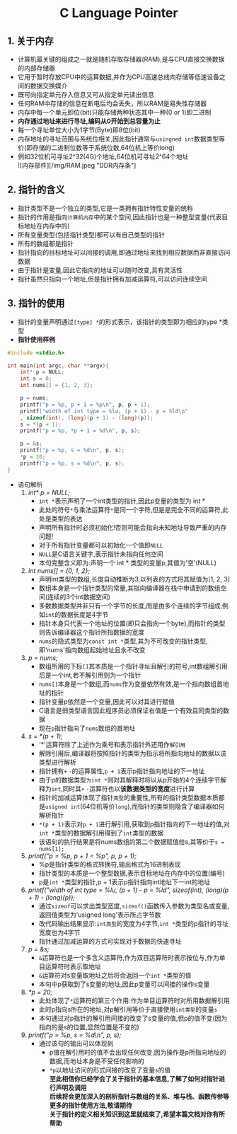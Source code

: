 <div align="center">

# **C Language Pointer**</div>

## 1. **关于内存**
* 计算机最关键的组成之一就是随机存取存储器(RAM),是与CPU直接交换数据的内部存储器<br>
* 它用于暂时存放CPU中的运算数据,并作为CPU高速总线向存储等低速设备之间的数据交换媒介<br>
* 既可向指定单元存入信息又可从指定单元读出信息<br>
* 任何RAM中存储的信息在断电后均会丢失，所以RAM是易失性存储器<br>
* 内存中每一个单元即位(bit)只能存储两种状态其中一种(0 or 1)即二进制<br>
* **内存通过地址来进行寻址,编码从0开始到总容量为止**<br>
* 每一个寻址单位大小为1字节(Byte)即8位(bit)<br>
* 内存地址的寻址范围与系统位相关,因此指针通常与`usingned int`数据类型等价(即存储的二进制位数等于系统位数,64位机上等价long)<br>
* 例如32位机可寻址2^32(4G)个地址,64位机可寻址2^64个地址<br>
![内存部件][/img/RAM.jpeg "DDR内存条"]
## 2. **指针的含义**
* 指针类型不是一个独立的类型,它是一类拥有指针特性变量的统称<br>
* 指针的作用是指向`计算机内存`中的某个空间,因此指针也是一种整型变量(代表目标地址在内存中的)<br>
* 所有变量类型(包括指针类型)都可以有自己类型的指针<br>
* 所有的数组都是指针<br>
* 指针指向的目标地址可以间接的调用,即通过地址来找到相应数据而非直接访问数据<br>
* 由于指针是变量,因此它指向的地址可以随时改变,具有灵活性<br>
* 指针虽然只指向一个地址,但是指针拥有加减运算符,可以访问连续空间<br>
## 3. **指针的使用**
* 指针的变量声明通过`[type] *`的形式表示，该指针的类型即为相应的type *类型<br>
* **指针使用样例**<br>
```C
#include <stdio.h>

int main(int argc, char **argv){
    int* p = NULL;
    int s = 0;
    int nums[] = {1, 2, 3};

    p = nums;
    printf("p = %p, p + 1 = %p\n", p, p + 1);
    printf("width of int type = %lu, (p + 1) - p = %ld\n"
    , sizeof(int), (long)(p + 1) - (long)(p));
    s = *(p + 1);
    printf("p = %p, *p + 1 = %d\n", p, s);

    p = &s;
    printf("p = %p, s = %d\n", p, s);
    *p = 20;
    printf("p = %p, s = %d\n", p, s);
}
```
* 语句解析<br>
    1. _int* p = NULL;_<br>
        * `int *`表示声明了一个int类型的指针,因此p变量的类型为 int *<br>
        * 此处的符号`*`与乘法运算符`*`是同一个字符,但是是完全不同的运算符,此处是类型的表达<br>
        * 声明所有指针时必须初始化!否则可能会指向未知地址导致严重的内存问题!<br>
        * 对于所有指针变量都可以初始化一个值即`NULL`<br>
        * `NULL`是C语言关键字,表示指针未指向任何空间<br>
        * 本句完整含义即为:声明一个 int * 类型的变量p,其值为'空'(NULL)<br>
    2. _int nums[] = {0, 1, 2};_<br>
        * 声明int类型的数组,长度自动推断为3,以列表的方式将其赋值为\[1, 2, 3\]<br>
        * 数组本身是一个指针类型的常量,其指向编译器在栈中申请到的数组空间(连续的3个int数据空间)<br>
        * 多数数据类型并非只有一个字节的长度,而是由多个连续的字节组成,例如`int`的数据长度是4字节<br>
        * 指针本身只代表一个地址的位置(即只会指向一个byte),而指针的类型则告诉编译器这个指针所指数据的宽度<br>
        * `nums`的隐式类型为`const int *`类型,其为不可改变的指针类型,即'nums'指向数组起始地址且永不改变<br>
    3. _p = nums;_<br>
        * 数组所用的下标`[]`其本质是一个指针寻址且解引的符号,int数组解引用后是一个int,若不解引用则为一个指针<br>
        * `nums[]`本身是一个数组,而`nums`作为变量依然有效,是一个指向数组首地址的指针<br>
        * 指针变量p依然是一个变量,因此可以对其进行赋值<br>
        * C语言是弱类型语言因此程序员必须保证右值是一个有效且同类型的数据<br>
        * 现在`p`指针指向了`nums`数组的首地址<br>
    4. _s = *(p + 1);_<br>
        * '*'运算符除了上述作为乘号和表示指针外还用作`解引用`<br>
        * 解除引用后,编译器将按照指针的类型为指示将所指向地址的数据以该类型进行解析<br>
        * 指针拥有`+` `-`的运算属性,`p + 1`表示p指针指向地址的下一地址<br>
        * 由于p的数据类型`为int *`则对其解释时将以从p开始的4个连续字节解释为`int`,同时其`+` `-`运算符也以**该数据类型的宽度**进行计算<br>
        * 指针的加减运算体现了指针`类型`的重要性,所有的指针类型数据本质都是`usigned int`(64位机等价`long`),而指针的类型则隐含了编译器如何解析指针<br>
        * `*(p + 1)`表示对`p + 1`进行解引用,获取到p指针指向的下一地址的值,对`int *`类型的数据解引用得到了`int`类型的数据<br>
        * 该语句的执行结果是将nums数组的第二个数据赋值给s,其等价于`s = nums[1];`<br>
    5. _printf("p = %p, p + 1 = %p", p, p + 1);_<br>
        * %p是指针类型的格式转换符,输出格式为16进制表现<br>
        * 指针类型的本质是一个整型数据,表示目标地址在内存中的位置(编号)<br>
        * p是`int *`类型的指针,p + 1表示p指针指向int地址下一int的地址<br>
    6. _printf("width of int type = %lu, (p + 1) - p = %ld", sizeof(int), (long)(p + 1) - (long)(p));_<br>
        * 通过`sizeof`可以求出类型宽度,`sizeof()`函数传入参数为类型名或变量,返回值类型为'usigned long'表示所占字节数<br>
        * 改代码输出结果显示:`int类型`的宽度为4字节,`int *`类型的p指针的寻址宽度也为4字节<br>
        * 指针通过加减运算的方式可实现对于数据的快速寻址<br>
    7. _p = &s;_<br>
        * `&`运算符也是一个多含义运算符,作为双目运算符时表示按位与,作为单目运算符时表示取地址<br>
        * `&`运算符对s变量取地址之后将会返回一个`int *`类型的值<br>
        * 本句中p获取到了s变量的地址,因此p变量可以间接的操作s变量<br>
    8. _*p = 20;_<br>
        * 此处体现了`*`运算符的第三个作用:作为单目运算符时对所用数据解引用<br>
        * 此时p指向s所在的地址,对p解引用等价于直接使用`int类型`的变量`s`<br>
        * 本句通过对p指针的解引用间接的改变了s变量的值,但p的值不变(因为指向的是s的位置,显然位置是不变的)<br>
    9. _printf("p = %p, s = %d\n", p, s);_<br>
        * 通过该句的输出可以体现到
            * p值在解引用时的值不会出现任何改变,因为操作是p所指向地址的数据,而地址本身是不受任何影响的<br>
            * `*p`以地址访问的形式间接的改变了变量`s`的值<br>
**至此相信你已经学会了关于指针的基本信息,了解了如何对指针进行声明及调用**<br>
**后续将会更加深入的剖析指针与数组的关系、堆与栈、函数传参等更多的指针使用方法,敬请期待**<br>
**关于指针的定义相关知识到这里就结束了,希望本篇文档对你有所帮助**<br>
